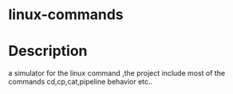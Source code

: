 # linux-commands
# Description 
a simulator for the linux command ,the project include most of the commands cd,cp,cat,pipeline behavior etc..
